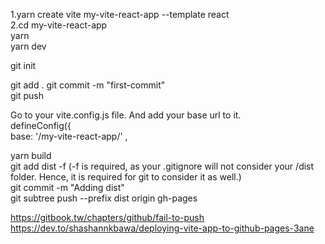 1.yarn create vite my-vite-react-app --template react</br>
2.cd my-vite-react-app  
  yarn  
  yarn dev  
      
git init  
  
git add . 
git commit -m "first-commit"   
git push   

Go to your vite.config.js file. And add your base url to it.  
defineConfig({  
base: '/my-vite-react-app/' , 
  
yarn build  
git add dist -f (-f is required, as your .gitignore will not consider your /dist folder. Hence, it is required for git to consider it as well.)  
git commit -m "Adding dist"  
git subtree push --prefix dist origin gh-pages

  




https://gitbook.tw/chapters/github/fail-to-push   
https://dev.to/shashannkbawa/deploying-vite-app-to-github-pages-3ane  

